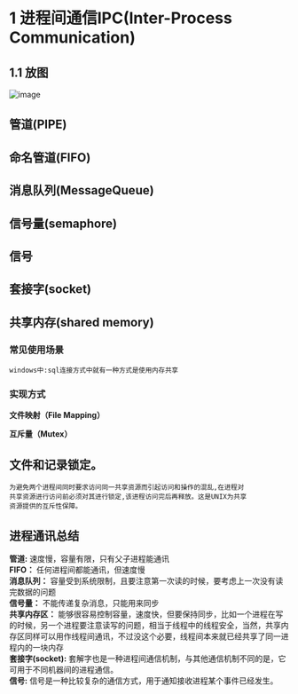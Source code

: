 # 1 进程间通信IPC(Inter-Process Communication)

## 1.1 放图
![image]()
## 管道(PIPE)
## 命名管道(FIFO)
## 消息队列(MessageQueue)
## 信号量(semaphore)

## 信号
## 套接字(socket)
## 共享内存(shared memory)
### 常见使用场景
    windows中:sql连接方式中就有一种方式是使用内存共享
### 实现方式
**文件映射（File Mapping）**

**互斥量（Mutex）**
## 文件和记录锁定。 
    为避免两个进程间同时要求访问同一共享资源而引起访问和操作的混乱,在进程对 
    共享资源进行访问前必须对其进行锁定,该进程访问完后再释放。这是UNIX为共享 
    资源提供的互斥性保障。


## 进程通讯总结
**管道:** 速度慢，容量有限，只有父子进程能通讯  
**FIFO：** 任何进程间都能通讯，但速度慢    
**消息队列：** 容量受到系统限制，且要注意第一次读的时候，要考虑上一次没有读完数据的问题    
**信号量：** 不能传递复杂消息，只能用来同步    
**共享内存区：** 能够很容易控制容量，速度快，但要保持同步，比如一个进程在写的时候，另一个进程要注意读写的问题，相当于线程中的线程安全，当然，共享内存区同样可以用作线程间通讯，不过没这个必要，线程间本来就已经共享了同一进程内的一块内存   
**套接字(socket):** 套解字也是一种进程间通信机制，与其他通信机制不同的是，它可用于不同机器间的进程通信。    
**信号:** 信号是一种比较复杂的通信方式，用于通知接收进程某个事件已经发生。
